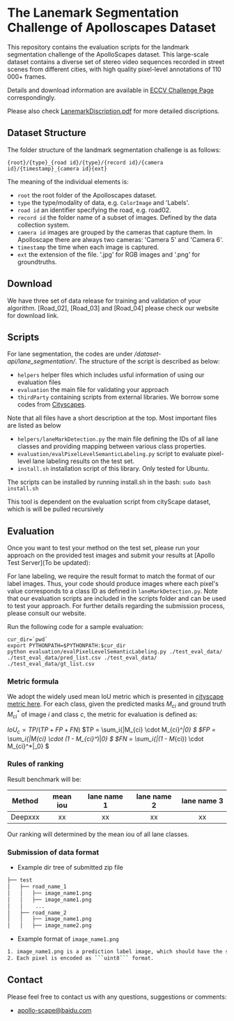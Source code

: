 # The Lanemark Segmentation Challenge of Apolloscapes Dataset

This repository contains the evaluation scripts for the landmark segmentation challenge of the ApolloScapes dataset. This large-scale dataset contains a diverse set of stereo video sequences recorded in street scenes from different cities, with high quality pixel-level annotations of 110 000+ frames.

Details and download information are available in [ECCV Challenge Page](http://apolloscape.auto/ECCV/challenge.html) correspondingly.

Please also check [LanemarkDiscription.pdf](./LanemarkDiscription.pdf) for more detailed discriptions.

## Dataset Structure

The folder structure of the landmark segmentation challenge is as follows:
```
{root}/{type}_{road id}/{type}/{record id}/{camera id}/{timestamp}_{camera id}{ext}
```

The meaning of the individual elements is:
 - `root`      the root folder of the Apolloscapes dataset.
 - `type`      the type/modality of data, e.g. `ColorImage` and 'Labels'.
 - `road id`   an identifier specifying the road, e.g. road02.
 - `record id` the folder name of a subset of images. Defined by the data collection system. 
 - `camera id` images are grouped by the cameras that capture them. In Apolloscape there are always two cameras: 'Camera 5' and 'Camera 6'. 
 - `timestamp` the time when each image is captured.
 - `ext`       the extension of the file. '.jpg' for RGB images and '.png' for groundtruths.


## Download
We have three set of data release for training and validation of your algorithm. [Road_02], [Road_03] and [Road_04] please check our website for download link.

## Scripts

For lane segmentation, the codes are under */dataset-api/lane_segmentation/*. The structure of the script is described as below: 

 - `helpers`      helper files which includes usful information of using our evaluation files
 - `evaluation`   the main file for validating your approach
 - `thirdParty`   containing scripts from external libraries. We borrow some codes from [Cityscapes](https://github.com/mcordts/cityscapesScripts).

Note that all files have a short description at the top. Most important files are listed as below
 - `helpers/laneMarkDetection.py`                    the main file defining the IDs of all lane classes and providing mapping between various class properties.
 - `evaluation/evalPixelLevelSemanticLabeling.py`    script to evaluate pixel-level lane labeling results on the test set.
 - `install.sh`                                      installation script of this library. Only tested for Ubuntu.

The scripts can be installed by running install.sh in the bash:
`sudo bash install.sh`

This tool is dependent on the evaluation script from cityScape dataset, which is will be pulled recursively


## Evaluation

Once you want to test your method on the test set, please run your approach on the provided test images and submit your results at [Apollo Test Server](To be updated):

For lane labeling, we require the result format to match the format of our label images. Thus, your code should produce images where each pixel's value corresponds to a class ID as defined in `laneMarkDetection.py`. Note that our evaluation scripts are included in the scripts folder and can be used to test your approach. For further details regarding the submission process, please consult our website.

Run the following code for a sample evaluation:
```
cur_dir=`pwd`
export PYTHONPATH=$PYTHONPATH:$cur_dir
python evaluation/evalPixelLevelSemanticLabeling.py ./test_eval_data/ ./test_eval_data/pred_list.csv ./test_eval_data/ ./test_eval_data/gt_list.csv
```

### Metric formula

We adopt the widely used mean IoU metric which is presented in [cityscape metric here](https://www.cityscapes-dataset.com/benchmarks/#scene-labeling-task). 
For each class, given the predicted masks ${M_{ci}}$ and ground truth ${M_{ci}^*}$ of image $i$ and class $c$, the metric for evaluation is defined as: 

$IoU_{c} = TP / (TP + FP + FN)$
$TP = \sum_i{\|M_{ci} \cdot M_{ci}^*\|_0} $
$FP = \sum_i{\|M_{ci} \cdot (1 - M_{ci}^*)\|_0} $
$FN = \sum_i{\|(1 - M_{ci}) \cdot M_{ci}^*\|_0} $


### Rules of ranking

Result benchmark will be:

| Method | mean iou | lane name 1 | lane name 2 | lane name 3| 
| ------ |:------:|:------:|:------:|:------:|
| Deepxxx |xx  | xx  | xx | xx | 

Our ranking will determined by the mean iou of all lane classes.


### Submission of data format
 - Example dir tree of submitted zip file
```bash
├── test
│   ├── road_name_1
│   │   ├── image_name1.png
│   │   ├── image_name1.png
│   │    ...
│   ├── road_name_2
│   │   ├── image_name1.png
│   │   ├── image_name2.png
```


- Example format of ```image_name1.png```
```bash
1. image_name1.png is a prediction label image, which should have the same name and same size as the testing image. In this image, each pixel encode the class IDs as defined in our labels description. Note that regular ID is used, not the train ID.
2. Each pixel is encoded as ```uint8``` format.
```

## Contact

Please feel free to contact us with any questions, suggestions or comments:

* apollo-scape@baidu.com
